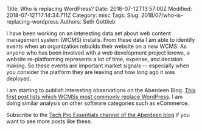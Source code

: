 Title: Who is replacing WordPress?
Date: 2018-07-12T13:57:00Z
Modified: 2018-07-12T17:14:34.711Z
Category: misc
Tags: 
Slug: 2018/07/who-is-replacing-wordpress
Authors: Seth Gottlieb

I have been working on an interesting data set about web content management system (WCMS) installs. From these data I am able to identify events when an organization rebuilds their website on a new WCMS. As anyone who has been involved with a web development project knows, a website re-platforming represents a lot of time, expense, and decision making. So these events are important market signals -- especially when you consider the platform they are leaving and how long ago it was deployed.  

  

I am starting to publish interesting observations on the Aberdeen Blog. [This first post lists which WCMSs most commonly replace WordPress](https://ww.aberdeen.com/techpro-essentials/what-replaces-wordpress/). I am doing similar analysis on other software categories such as eCommerce.  

  

Subscribe to the [Tech Pro Essentials channel of the Aberdeen blog](https://ww.aberdeen.com/category/techpro-essentials/) if you want to see more posts like these.
